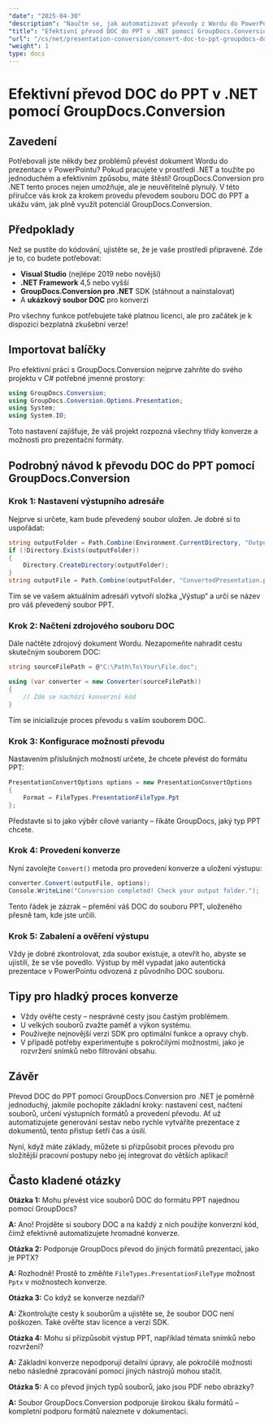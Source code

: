 ```yaml
---
"date": "2025-04-30"
"description": "Naučte se, jak automatizovat převody z Wordu do PowerPointu pomocí nástroje GroupDocs.Conversion pro .NET. Zjednodušte si pracovní postupy s dokumenty pomocí tohoto podrobného průvodce."
"title": "Efektivní převod DOC do PPT v .NET pomocí GroupDocs.Conversion – Komplexní průvodce"
"url": "/cs/net/presentation-conversion/convert-doc-to-ppt-groupdocs-dotnet/"
"weight": 1
type: docs
---
```

# Efektivní převod DOC do PPT v .NET pomocí GroupDocs.Conversion

## Zavedení

Potřebovali jste někdy bez problémů převést dokument Wordu do prezentace v PowerPointu? Pokud pracujete v prostředí .NET a toužíte po jednoduchém a efektivním způsobu, máte štěstí! GroupDocs.Conversion pro .NET tento proces nejen umožňuje, ale je neuvěřitelně plynulý. V této příručce vás krok za krokem provedu převodem souboru DOC do PPT a ukážu vám, jak plně využít potenciál GroupDocs.Conversion.


## Předpoklady

Než se pustíte do kódování, ujistěte se, že je vaše prostředí připravené. Zde je to, co budete potřebovat:

- **Visual Studio** (nejlépe 2019 nebo novější)
- **.NET Framework** 4,5 nebo vyšší
- **GroupDocs.Conversion pro .NET** SDK (stáhnout a nainstalovat)
- A **ukázkový soubor DOC** pro konverzi

Pro všechny funkce potřebujete také platnou licenci, ale pro začátek je k dispozici bezplatná zkušební verze!


## Importovat balíčky

Pro efektivní práci s GroupDocs.Conversion nejprve zahrňte do svého projektu v C# potřebné jmenné prostory:

```csharp
using GroupDocs.Conversion;
using GroupDocs.Conversion.Options.Presentation;
using System;
using System.IO;
```

Toto nastavení zajišťuje, že váš projekt rozpozná všechny třídy konverze a možnosti pro prezentační formáty.


## Podrobný návod k převodu DOC do PPT pomocí GroupDocs.Conversion

### Krok 1: Nastavení výstupního adresáře

Nejprve si určete, kam bude převedený soubor uložen. Je dobré si to uspořádat:

```csharp
string outputFolder = Path.Combine(Environment.CurrentDirectory, "Output");
if (!Directory.Exists(outputFolder))
{
    Directory.CreateDirectory(outputFolder);
}
string outputFile = Path.Combine(outputFolder, "ConvertedPresentation.ppt");
```

Tím se ve vašem aktuálním adresáři vytvoří složka „Výstup“ a určí se název pro váš převedený soubor PPT.


### Krok 2: Načtení zdrojového souboru DOC

Dále načtěte zdrojový dokument Wordu. Nezapomeňte nahradit cestu skutečným souborem DOC:

```csharp
string sourceFilePath = @"C:\Path\To\Your\File.doc";

using (var converter = new Converter(sourceFilePath))
{
    // Zde se nachází konverzní kód
}
```

Tím se inicializuje proces převodu s vaším souborem DOC.


### Krok 3: Konfigurace možností převodu

Nastavením příslušných možností určete, že chcete převést do formátu PPT:

```csharp
PresentationConvertOptions options = new PresentationConvertOptions
{
    Format = FileTypes.PresentationFileType.Ppt
};
```

Představte si to jako výběr cílové varianty – říkáte GroupDocs, jaký typ PPT chcete.


### Krok 4: Provedení konverze

Nyní zavolejte `Convert()` metoda pro provedení konverze a uložení výstupu:

```csharp
converter.Convert(outputFile, options);
Console.WriteLine("Conversion completed! Check your output folder.");
```

Tento řádek je zázrak – přemění váš DOC do souboru PPT, uloženého přesně tam, kde jste určili.


### Krok 5: Zabalení a ověření výstupu

Vždy je dobré zkontrolovat, zda soubor existuje, a otevřít ho, abyste se ujistili, že se vše povedlo. Výstup by měl vypadat jako autentická prezentace v PowerPointu odvozená z původního DOC souboru.


## Tipy pro hladký proces konverze

- Vždy ověřte cesty – nesprávné cesty jsou častým problémem.
- U velkých souborů zvažte paměť a výkon systému.
- Používejte nejnovější verzi SDK pro optimální funkce a opravy chyb.
- V případě potřeby experimentujte s pokročilými možnostmi, jako je rozvržení snímků nebo filtrování obsahu.


## Závěr

Převod DOC do PPT pomocí GroupDocs.Conversion pro .NET je poměrně jednoduchý, jakmile pochopíte základní kroky: nastavení cest, načtení souborů, určení výstupních formátů a provedení převodu. Ať už automatizujete generování sestav nebo rychle vytváříte prezentace z dokumentů, tento přístup šetří čas a úsilí.

Nyní, když máte základy, můžete si přizpůsobit proces převodu pro složitější pracovní postupy nebo jej integrovat do větších aplikací!


## Často kladené otázky

**Otázka 1:** Mohu převést více souborů DOC do formátu PPT najednou pomocí GroupDocs?  

**A:** Ano! Projděte si soubory DOC a na každý z nich použijte konverzní kód, čímž efektivně automatizujete hromadné konverze.

**Otázka 2:** Podporuje GroupDocs převod do jiných formátů prezentací, jako je PPTX?  

**A:** Rozhodně! Prostě to změňte `FileTypes.PresentationFileType` možnost `Pptx` v možnostech konverze.

**Otázka 3:** Co když se konverze nezdaří?  

**A:** Zkontrolujte cesty k souborům a ujistěte se, že soubor DOC není poškozen. Také ověřte stav licence a verzi SDK.

**Otázka 4:** Mohu si přizpůsobit výstup PPT, například témata snímků nebo rozvržení?  

**A:** Základní konverze nepodporují detailní úpravy, ale pokročilé možnosti nebo následné zpracování pomocí jiných nástrojů mohou stačit.

**Otázka 5:** A co převod jiných typů souborů, jako jsou PDF nebo obrázky?  

**A:** Soubor GroupDocs.Conversion podporuje širokou škálu formátů – kompletní podporu formátů naleznete v dokumentaci.
